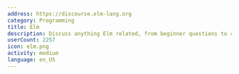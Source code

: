 ```yaml
---
address: https://discourse.elm-lang.org
category: Programming
title: Elm
description: Discuss anything Elm related, from beginner questions to compiler design.
userCount: 2257
icon: elm.png
activity: medium
language: en_US
---
```


